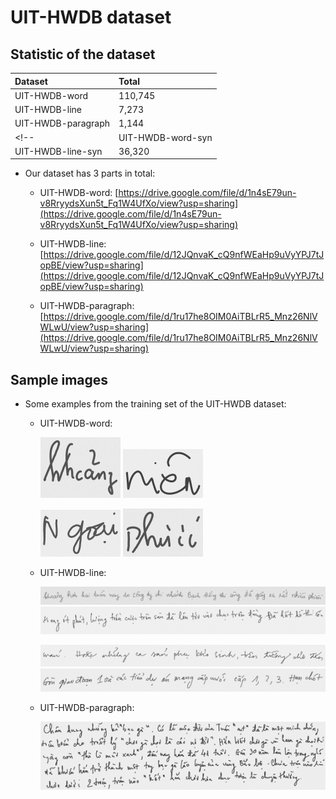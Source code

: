 # UIT-HWDB dataset

## Statistic of the dataset

| Dataset | Total |
|:---|:---|
| UIT-HWDB-word | 110,745|
| UIT-HWDB-line | 7,273 |
| UIT-HWDB-paragraph | 1,144 |
<!-- | UIT-HWDB-word-syn | 307,734 |
| UIT-HWDB-line-syn | 36,320 | -->


* Our dataset has 3 parts in total:

    * UIT-HWDB-word: [https://drive.google.com/file/d/1n4sE79un-v8RryydsXun5t_Fq1W4UfXo/view?usp=sharing](https://drive.google.com/file/d/1n4sE79un-v8RryydsXun5t_Fq1W4UfXo/view?usp=sharing)

    * UIT-HWDB-line: [https://drive.google.com/file/d/12JQnvaK_cQ9nfWEaHp9uVyYPJ7tJopBE/view?usp=sharing](https://drive.google.com/file/d/12JQnvaK_cQ9nfWEaHp9uVyYPJ7tJopBE/view?usp=sharing)

    * UIT-HWDB-paragraph: [https://drive.google.com/file/d/1ru17he8OIM0AiTBLrR5_Mnz26NlVWLwU/view?usp=sharing](https://drive.google.com/file/d/1ru17he8OIM0AiTBLrR5_Mnz26NlVWLwU/view?usp=sharing)
<!-- 
    * UIT-HWDB-word-syn: [https://drive.google.com/file/d/1TDpqEZccmbImuHOf6qsxEcF_Os2Kvemb/view?usp=sharing](https://drive.google.com/file/d/1TDpqEZccmbImuHOf6qsxEcF_Os2Kvemb/view?usp=sharing)

    * UIT-HWDB-line-syn: [https://drive.google.com/file/d/1yrZLpQKm7Fwkz0xAE4JgjUqlR11N9m43/view?usp=sharing](https://drive.google.com/file/d/1yrZLpQKm7Fwkz0xAE4JgjUqlR11N9m43/view?usp=sharing) -->


## Sample images

* Some examples from the training set of the UIT-HWDB dataset:

    * UIT-HWDB-word:

        ![UIT-HWDB-word-1](images/words/1.jpg) ![UIT-HWDB-word-1](images/words/2.jpg)

        ![UIT-HWDB-word-1](images/words/3.jpg) ![UIT-HWDB-word-1](images/words/4.jpg)

    * UIT-HWDB-line:

        ![UIT-HWDB-line-1](images/lines/1.png) ![UIT-HWDB-line-1](images/lines/2.png)

        ![UIT-HWDB-line-1](images/lines/3.png) ![UIT-HWDB-line-1](images/lines/4.png)

    * UIT-HWDB-paragraph:

        ![UIT-HWDB-paragraph-1](images/paragraphs/2.jpg)

<!--     * UIT-HWDB-word-syn: 

        ![UIT-HWDB-word-1](images/words_syn/word_1.png) ![UIT-HWDB-word-1](images/words_syn/word_2.png)

        ![UIT-HWDB-word-1](images/words_syn/word_3.png) ![UIT-HWDB-word-1](images/words_syn/word_4.png)
    
    * UIT-HWDB-line-syn 

        ![UIT-HWDB-line-1](images/lines_syn/line_1.png) ![UIT-HWDB-line-1](images/lines_syn/line_2.png)

        ![UIT-HWDB-line-1](images/lines_syn/line_3.png) ![UIT-HWDB-line-1](images/lines_syn/line_4.png) -->
